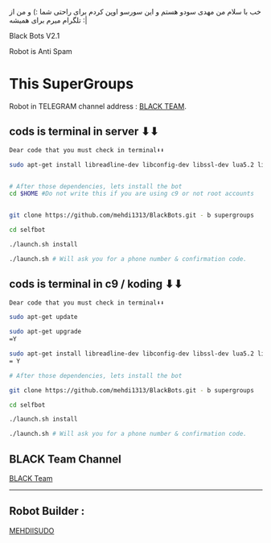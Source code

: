 خب با سلام من مهدی سودو هستم و این سورسو اوپن کردم برای راحتی شما :)
و من از تلگرام میرم برای همیشه :|

Black Bots V2.1

Robot is Anti Spam 

This SuperGroups
============

Robot in TELEGRAM channel address : [BLACK TEAM](https://telegram.me/BLACKTEAMS).

cods is terminal in server ⬇⬇
------------
```bash
Dear code that you must check in terminal⬇⬇

sudo apt-get install libreadline-dev libconfig-dev libssl-dev lua5.2 liblua5.2-dev libevent-dev make unzip git redis-server g++ libjansson-dev libpython-dev expat libexpat1-dev


# After those dependencies, lets install the bot
cd $HOME #Do not write this if you are using c9 or not root accounts


git clone https://github.com/mehdi1313/BlackBots.git - b supergroups

cd selfbot

./launch.sh install

./launch.sh # Will ask you for a phone number & confirmation code.
```


 cods is terminal in c9 / koding ⬇⬇
------------
```bash
Dear code that you must check in terminal⬇⬇

sudo apt-get update

sudo apt-get upgrade
=Y

sudo apt-get install libreadline-dev libconfig-dev libssl-dev lua5.2 liblua5.2-dev libevent-dev make unzip git redis-server g++ libjansson-dev libpython-dev expat libexpat1-dev
= Y

# After those dependencies, lets install the bot

git clone https://github.com/mehdi1313/BlackBots.git - b supergroups

cd selfbot

./launch.sh install

./launch.sh # Will ask you for a phone number & confirmation code.
```  
 

BLACK Team Channel
-----------------

[BLACK Team](http://telegram.me/BLACKTEAMS)

----------------
Robot Builder :
----------------
 [MEHDIISUDO](http://telegram.me/mehdiisudo)
